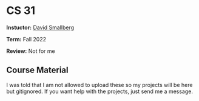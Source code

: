 # CS 31

**Instuctor:** [David Smallberg](https://www.bruinwalk.com/professors/david-a-smallberg/com-sci-31/)

**Term:** Fall 2022

**Review:** Not for me

## Course Material
I was told that I am not allowed to upload these so my projects will be here but gitignored. If you want help with the projects, just send me a message.